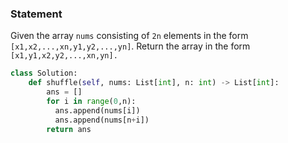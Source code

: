 ### Statement

Given the array `nums` consisting of `2n` elements in the form `[x1,x2,...,xn,y1,y2,...,yn]`.
Return the array in the form `[x1,y1,x2,y2,...,xn,yn].`

```python
class Solution:
    def shuffle(self, nums: List[int], n: int) -> List[int]:
        ans = []
        for i in range(0,n):
          ans.append(nums[i])
          ans.append(nums[n+i])
        return ans
```
